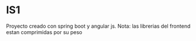 # IS1

Proyecto creado con spring boot y angular js.
Nota: las librerias del frontend estan comprimidas por su peso

